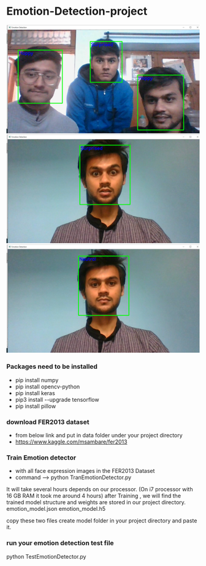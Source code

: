# Emotion-Detection-project

![emotion_detection](https://github.com/Rohesen/Emotion_Detection-using-CNN/blob/main/Screenshot%20(32).png)
![emotion_detection](https://github.com/Rohesen/Emotion_Detection-using-CNN/blob/main/Screenshot%20(19).png)
![emotion_detection](https://github.com/Rohesen/Emotion_Detection-using-CNN/blob/main/Screenshot%20(17).png)
### Packages need to be installed
- pip install numpy
- pip install opencv-python
- pip install keras
- pip3 install --upgrade tensorflow
- pip install pillow

### download FER2013 dataset
- from below link and put in data folder under your project directory
- https://www.kaggle.com/msambare/fer2013

### Train Emotion detector
- with all face expression images in the FER2013 Dataset
- command --> python TranEmotionDetector.py

It will take several hours depends on our processor. (On i7 processor with 16 GB RAM it took me around 4 hours)
after Training , we will find the trained model structure and weights are stored in our project directory.
emotion_model.json
emotion_model.h5

copy these two files create model folder in your project directory and paste it.

### run your emotion detection test file
python TestEmotionDetector.py
